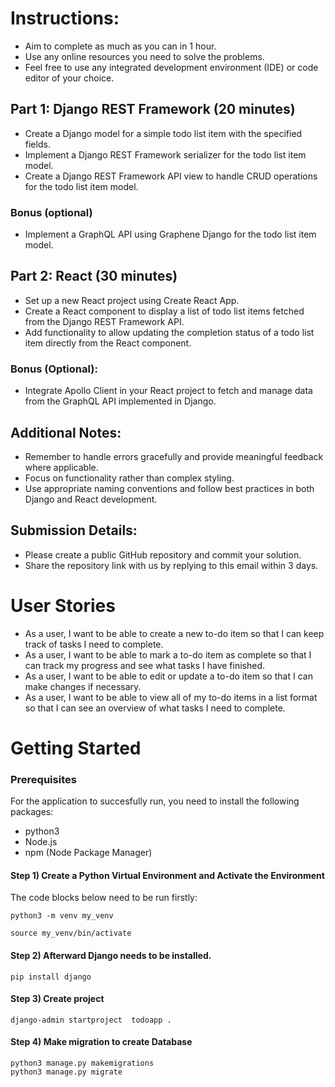 # Instructions:

- Aim to complete as much as you can in 1 hour.
- Use any online resources you need to solve the problems.
- Feel free to use any integrated development environment (IDE) or code editor of your choice.

## Part 1: Django REST Framework (20 minutes)

- Create a Django model for a simple todo list item with the specified fields.
- Implement a Django REST Framework serializer for the todo list item model.
- Create a Django REST Framework API view to handle CRUD operations for the todo list item model.

### Bonus (optional)

- Implement a GraphQL API using Graphene Django for the todo list item model.

## Part 2: React (30 minutes)

- Set up a new React project using Create React App.
- Create a React component to display a list of todo list items fetched from the Django REST Framework API.
- Add functionality to allow updating the completion status of a todo list item directly from the React component.

### Bonus (Optional):

- Integrate Apollo Client in your React project to fetch and manage data from the GraphQL API implemented in Django.

## Additional Notes:

- Remember to handle errors gracefully and provide meaningful feedback where applicable.
- Focus on functionality rather than complex styling.
- Use appropriate naming conventions and follow best practices in both Django and React development.

## Submission Details:

- Please create a public GitHub repository and commit your solution.
- Share the repository link with us by replying to this email within 3 days.

# User Stories

- As a user, I want to be able to create a new to-do item so that I can keep track of tasks I need to complete.
- As a user, I want to be able to mark a to-do item as complete so that I can track my progress and see what tasks I have finished.
- As a user, I want to be able to edit or update a to-do item so that I can make changes if necessary.
- As a user, I want to be able to view all of my to-do items in a list format so that I can see an overview of what tasks I need to complete.

# Getting Started

### Prerequisites

For the application to succesfully run, you need to install the following packages:

- python3
- Node.js
- npm (Node Package Manager)

#### Step 1) Create a Python Virtual Environment and Activate the Environment

The code blocks below need to be run firstly:

```
python3 -m venv my_venv

source my_venv/bin/activate
```

#### Step 2) Afterward Django needs to be installed.

```
pip install django
```

#### Step 3) Create project

```
django-admin startproject  todoapp .
```

#### Step 4) Make migration to create Database

```
python3 manage.py makemigrations
python3 manage.py migrate
```
